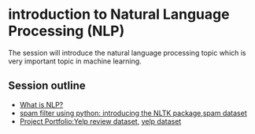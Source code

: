 # introduction to Natural Language Processing (NLP)
The session will introduce the natural language processing topic which is very important topic in machine learning.

## Session outline
* [What is NLP?](https://github.com/Abdel-Razzak/ADS/blob/Module-5--Natural-Language-Processing/Intro%20to%20Natural%20Language%20Processing.pdf)
* [spam filter using python: introducing the NLTK package](https://github.com/Abdel-Razzak/ADS/blob/Module-5--Natural-Language-Processing/NLP%20(Natural%20Language%20Processing)%20with%20Python.ipynb),[spam dataset](https://github.com/Abdel-Razzak/ADS/blob/Module-5--Natural-Language-Processing/smsspamcollection/SMSSpamCollection)
* [Project Portfolio:Yelp review dataset](https://github.com/Abdel-Razzak/ADS/blob/Module-5--Natural-Language-Processing/NLP%20Project%20.ipynb), [yelp dataset](https://github.com/Abdel-Razzak/ADS/blob/Module-5--Natural-Language-Processing/yelp.csv)

